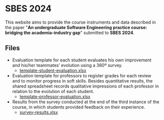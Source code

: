# SBES 2024

This website aims to provide the course instruments and data described in the paper "**An undergraduate Software Engineering practice course: bridging the academia-industry gap**" submitted to **SBES 2024**.

## Files
- Evaluation template for each student evaluates his own improvement and his/her teammates’ evolution using a 360º survey.
  - [template-student-evaluation.xlsx](https://github.com/FabricaDeSoftwareINF/sbes2024/blob/6b4e65e573bd32702505d5d90a30018e6924e0a7/files/template-student-evaluation.xlsx?raw=true)
- Evaluation template for professors to register grades for each review and to monitor progress in soft skills. Besides quantitative results, the shared spreadsheet records qualitative impressions of each professor in relation to the evolution of each student.
  - [template-professor-evaluation.xlsx](https://github.com/FabricaDeSoftwareINF/sbes2024/blob/6b4e65e573bd32702505d5d90a30018e6924e0a7/files/template-professor-evaluation.xlsx?raw=true)
- Results from the survey conducted at the end of the third instance of the course, in which students provided feedback on their experience.
  - [survey-results.xlsx](https://github.com/FabricaDeSoftwareINF/sbes2024/blob/aa9a0d45f53fb3d5e2c5aa8e1b9dfa5ac3c27268/files/survey-results.xlsx?raw=true)
